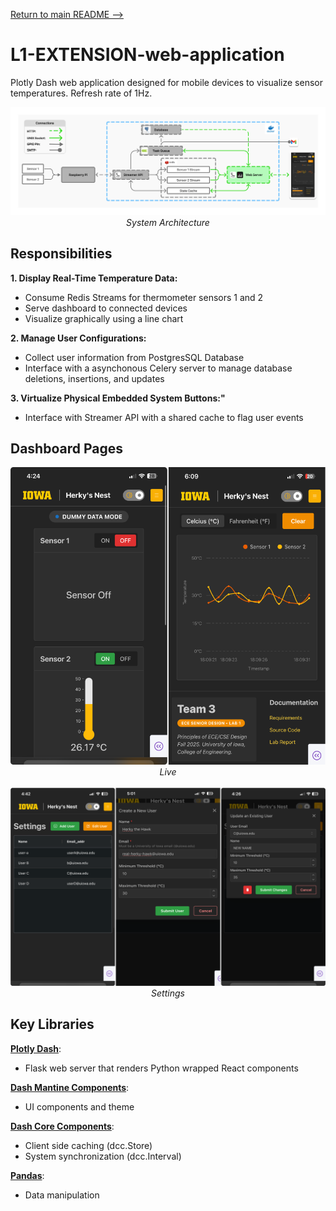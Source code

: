 [Return to main README -->](/README.md)

# L1-EXTENSION-web-application
Plotly Dash web application designed for mobile devices to visualize sensor temperatures. Refresh rate of 1Hz.

<div align="center">
  <img src="img/arch.png" alt="application responsibility" width="800">
  <div><em>System Architecture</em></div>
</div>

## Responsibilities
**1. Display Real-Time Temperature Data:**
- Consume Redis Streams for thermometer sensors 1 and 2
- Serve dashboard to connected devices
- Visualize graphically using a line chart 

**2. Manage User Configurations:**
- Collect user information from PostgresSQL Database
- Interface with a asynchonous Celery server to manage database deletions, insertions, and updates

**3. Virtualize Physical Embedded System Buttons:"**
- Interface with Streamer API with a shared cache to flag user events

## Dashboard Pages
<div align="center">
  <img src="img/live.png" alt="application responsibility" width="800">
  <div><em>Live</em></div>
  <br>
</div>

<div align="center">
  <img src="img/settings.png" alt="application responsibility" width="800">
  <div><em>Settings</em></div>
</div>

## Key Libraries
**[Plotly Dash](https://dash.plotly.com/)**: 
- Flask web server that renders Python wrapped React components

**[Dash Mantine Components](https://www.dash-mantine-components.com/)**: 
- UI components and theme

**[Dash Core Components](https://dash.plotly.com/dash-core-components)**:
- Client side caching (dcc.Store)
- System synchronization (dcc.Interval)

**[Pandas](https://pandas.pydata.org/)**:
- Data manipulation
